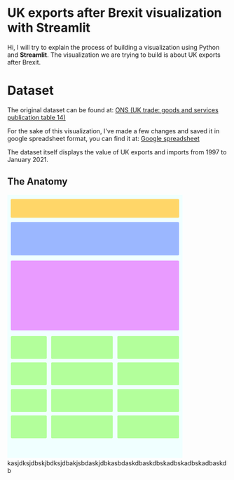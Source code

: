 # UK exports after Brexit visualization with Streamlit

Hi, I will try to explain the process of building a visualization using Python and **Streamlit**.  The visualization we are trying to build is about UK exports after Brexit.


# Dataset

The original dataset can be found at:
[ONS (UK trade: goods and services publication table 14)](https://www.ons.gov.uk/economy/nationalaccounts/balanceofpayments/datasets/uktradegoodsandservicespublicationtables)

For the sake of this visualization, I've made a few changes and saved it in google spreadsheet format, you can find it at:
[Google spreadsheet](https://docs.google.com/spreadsheets/d/1jUxkeyYX2D9Xss-ojTAcKVrkXalrCHEVQeDM0PfNb8E/)

The dataset itself displays the value of UK exports and imports from 1997 to January 2021.

## The Anatomy

![enter image description here](https://github.com/RFirmansyah/streamlit-uk-exports/blob/0e5ac4dec1f3de565ce7d2f2f58b3ed462a72240/media/anatomy.png) kasjdksjdbskjbdksjdbakjsbdaskjdbkasbdaskdbaskdbskadbskadbskadbaskdb
